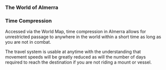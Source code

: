 ### The World of Almerra

### Time Compression

Accessed via the World Map, time compression in Almerra allows for unrestricted passage to anywhere in the world within a short time as long as you are not in combat.
 
The travel system is usable at anytime with the understanding that movement speeds will be greatly reduced as will the number of days required to reach the destination if you are not riding a mount or vessel.

